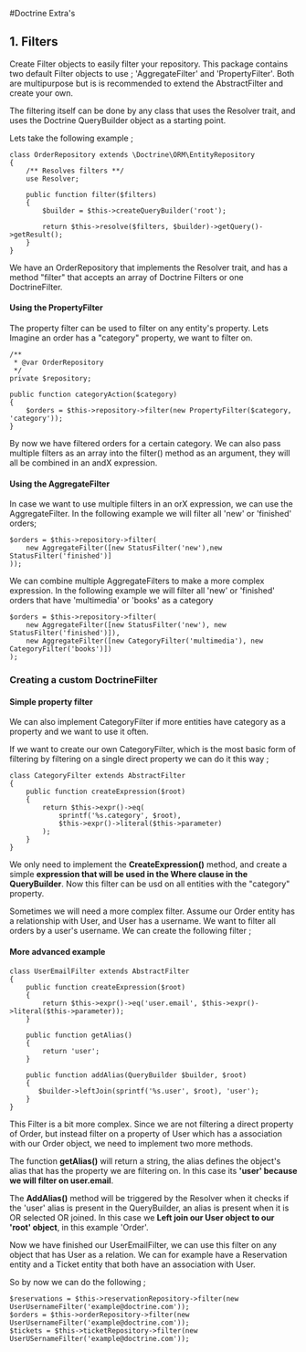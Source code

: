 #Doctrine Extra's

## 1. Filters
Create Filter objects to easily filter your repository.
This package contains two default Filter objects to use ; 'AggregateFilter' and 'PropertyFilter'. Both are multipurpose
but is is recommended to extend the AbstractFilter and create your own.

The filtering itself can be done by any class that uses the Resolver trait, and uses the Doctrine QueryBuilder object as
 a starting point.

Lets take the following example ;

```
class OrderRepository extends \Doctrine\ORM\EntityRepository
{
    /** Resolves filters **/
    use Resolver;

    public function filter($filters)
    {
        $builder = $this->createQueryBuilder('root');

        return $this->resolve($filters, $builder)->getQuery()->getResult();
    }
}
```

We have an OrderRepository that implements the Resolver trait, and has a method "filter" that accepts an array of
Doctrine Filters or one DoctrineFilter.

#### Using the PropertyFilter
The property filter can be used to filter on any entity's property. Lets Imagine an order has a "category" property,
we want to filter on.

```
/**
 * @var OrderRepository
 */
private $repository;

public function categoryAction($category)
{
    $orders = $this->repository->filter(new PropertyFilter($category, 'category'));
}
```

By now we have filtered orders for a certain category. We can also pass multiple filters as an array into the filter()
method as an argument, they will all be combined in an andX expression.


#### Using the AggregateFilter
In case we want to use multiple filters in an orX expression, we can use the AggregateFilter. In the following example
we will filter all 'new' or 'finished' orders;

```
$orders = $this->repository->filter(
    new AggregateFilter([new StatusFilter('new'),new StatusFilter('finished')]
));
```

We can combine multiple AggregateFilters to make a more complex expression. In the following example we will filter all
'new' or 'finished' orders that have 'multimedia' or 'books' as a category

```
$orders = $this->repository->filter(
    new AggregateFilter([new StatusFilter('new'), new StatusFilter('finished')]),
    new AggregateFilter([new CategoryFilter('multimedia'), new CategoryFilter('books')])
);
```

### Creating a custom DoctrineFilter

#### Simple property filter
We can also implement CategoryFilter if more entities have category as a property and we want to use it often.

If we want to create our own CategoryFilter, which is the most basic form of filtering by filtering on a single direct
property we can do it this way ;

```
class CategoryFilter extends AbstractFilter
{
    public function createExpression($root)
    {
        return $this->expr()->eq(
            sprintf('%s.category', $root),
            $this->expr()->literal($this->parameter)
        );
    }
}
```

We only need to implement the __CreateExpression()__ method, and create a simple __expression that will be used
in the Where clause in the QueryBuilder__. Now this filter can be usd on all entities with the "category" property.

Sometimes we will need a more complex filter. Assume our Order entity has a relationship with User, and User has a
username. We want to filter all orders by a user's username. We can create the following filter ;

#### More advanced example

```
class UserEmailFilter extends AbstractFilter
{
    public function createExpression($root)
    {
        return $this->expr()->eq('user.email', $this->expr()->literal($this->parameter));
    }

    public function getAlias()
    {
        return 'user';
    }

    public function addAlias(QueryBuilder $builder, $root)
    {
       $builder->leftJoin(sprintf('%s.user', $root), 'user');
    }
}
```

This Filter is a bit more complex. Since we are not filtering a direct property of Order, but instead filter on a
property of User which has a association with our Order object, we need to implement two more methods.

The function __getAlias()__ will return a string, the alias defines the object's alias that has the property
we are filtering on. In this case its __'user' because we will filter on user.email__.

The __AddAlias()__ method will be triggered by the Resolver when it checks if the 'user' alias is present in the
QueryBuilder, an alias is present when it is OR selected OR joined. In this case we __Left join our User object to our
'root' object__, in this example 'Order'.

Now we have finished our UserEmailFilter, we can use this filter on any object that has User as a relation. We can
for example have a Reservation entity and a Ticket entity that both have an association with User.

So by now we can do the following ;

```
$reservations = $this->reservationRepository->filter(new UserUsernameFilter('example@doctrine.com'));
$orders = $this->orderRepository->filter(new UserUsernameFilter('example@doctrine.com'));
$tickets = $this->ticketRepository->filter(new UserUSernameFilter('example@doctrine.com'));
```
